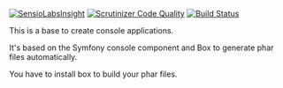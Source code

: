 [![SensioLabsInsight](https://insight.sensiolabs.com/projects/9c258ecb-2cb3-4597-8f04-ecb36f5fd76a/mini.png)](https://insight.sensiolabs.com/projects/9c258ecb-2cb3-4597-8f04-ecb36f5fd76a)
[![Scrutinizer Code Quality](https://scrutinizer-ci.com/g/vincentaubert/base-console-app/badges/quality-score.png?b=master)](https://scrutinizer-ci.com/g/vincentaubert/base-console-app/?branch=master)
[![Build Status](https://scrutinizer-ci.com/g/vincentaubert/base-console-app/badges/build.png?b=master)](https://scrutinizer-ci.com/g/vincentaubert/base-console-app/build-status/master)

This is a base to create console applications.

It's based on the Symfony console component and Box to generate phar files automatically.

You have to install box to build your phar files.
